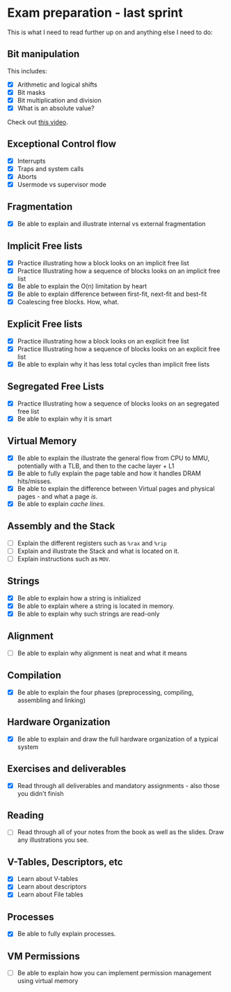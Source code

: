 # Exam preparation - last sprint

This is what I need to read further up on and anything else I need to do:

## Bit manipulation

This includes:

- [X] Arithmetic and logical shifts
- [X] Bit masks
- [X] Bit multiplication and division
- [X] What is an absolute value?

Check out [this video](https://www.youtube.com/watch?v=NLKQEOgBAnw).

## Exceptional Control flow

- [X] Interrupts
- [X] Traps and system calls
- [X] Aborts
- [X] Usermode vs supervisor mode

## Fragmentation

- [X] Be able to explain and illustrate internal vs external fragmentation

## Implicit Free lists

- [X] Practice illustrating how a block looks on an implicit free list
- [X] Practice Illustrating how a sequence of blocks looks on an implicit free list
- [X] Be able to explain the O(n) limitation by heart
- [X] Be able to explain difference between first-fit, next-fit and best-fit
- [X] Coalescing free blocks. How, what.

## Explicit Free lists

- [X] Practice illustrating how a block looks on an explicit free list
- [X] Practice Illustrating how a sequence of blocks looks on an explicit free list
- [X] Be able to explain why it has less total cycles than implicit free lists

## Segregated Free Lists

- [X] Practice Illustrating how a sequence of blocks looks on an segregated free list
- [X] Be able to explain why it is smart

## Virtual Memory

- [X] Be able to explain the illustrate the general flow from CPU to MMU, potentially with a TLB, and then to the cache layer + L1
- [X] Be able to fully explain the page table and how it handles DRAM hits/misses.
- [X] Be able to explain the difference between Virtual pages and physical pages - and what a page *is*.
- [X] Be able to explain *cache lines*.

## Assembly and the Stack

- [ ] Explain the different registers such as `%rax` and `%rip`
- [ ] Explain and illustrate the Stack and what is located on it.
- [ ] Explain instructions such as `MOV`.

## Strings

- [X] Be able to explain how a string is initialized
- [X] Be able to explain where a string is located in memory.
- [X] Be able to explain why such strings are read-only

## Alignment

- [ ] Be able to explain why alignment is neat and what it means

## Compilation

- [X] Be able to explain the four phases (preprocessing, compiling, assembling and linking)

## Hardware Organization

- [X] Be able to explain and draw the full hardware organization of a typical system

## Exercises and deliverables

- [X] Read through all deliverables and mandatory assignments - also those you didn't finish

## Reading

- [ ] Read through all of your notes from the book as well as the slides. Draw any illustrations you see.

## V-Tables, Descriptors, etc

- [X] Learn about V-tables
- [X] Learn about descriptors
- [X] Learn about File tables

## Processes

- [X] Be able to fully explain processes.

## VM Permissions

- [ ] Be able to explain how you can implement permission management using virtual memory